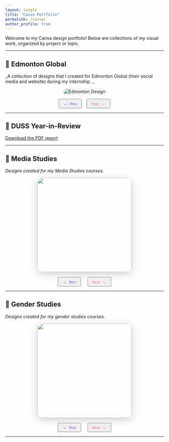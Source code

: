 ```yaml
---
layout: single
title: "Canva Portfolio"
permalink: /canva/
author_profile: true
---
```


Welcome to my Canva design portfolio! Below are collections of my visual work, organized by project or topic.

---

## 📁 Edmonton Global

_A collection of designs that I created for Edmonton Global (their social media and website) during my internship. _

<div style="text-align: center; margin: 1em 0;">
  <img id="edmonton-slide" src="" alt="Edmonton Design" style="max-height: 400px; width: auto; border: 1px solid #ddd; border-radius: 8px;">
</div>

<div style="display: flex; justify-content: center; align-items: center; gap: 1rem; margin: 1em 0;">
  <button onclick="edmontonCarouselPrev()" class="carousel-btn" aria-label="Previous" style="padding: 0.3em 1em; font-size: 0.9em;">
    <span style="font-size: 1.2em; display: inline-block; transform: rotate(-20deg); color: #7b2ff2;">&#8592;</span>
    <span style="font-family: 'Brush Script MT', cursive; font-size: 1em; color: #7b2ff2; margin-left: 0.2em;">Prev</span>
  </button>

  <button onclick="edmontonCarouselNext()" class="carousel-btn" aria-label="Next" style="padding: 0.3em 1em; font-size: 0.9em;">
    <span style="font-family: 'Brush Script MT', cursive; font-size: 1em; color: #f357a8; margin-right: 0.2em;">Next</span>
    <span style="font-size: 1.2em; display: inline-block; transform: rotate(20deg); color: #f357a8;">&#8594;</span>
  </button>
</div>

<script>
  const edmontonImages = [
    {% assign folder = "assets/Canva/Edmonton Global" %}
    {% for file in site.static_files %}
      {% if file.path contains folder %}
        {% if file.extname == ".png" or file.extname == ".jpg" or file.extname == ".jpeg" %}
          "{{ site.baseurl }}{{ file.path }}",
        {% endif %}
      {% endif %}
    {% endfor %}
  ];

  let edmontonIndex = 0;

  function showEdmontonSlide(index) {
    const img = document.getElementById('edmonton-slide');
    if (img && edmontonImages.length > 0) {
      img.src = edmontonImages[index];
    }
  }

  function edmontonCarouselPrev() {
    edmontonIndex = (edmontonIndex - 1 + edmontonImages.length) % edmontonImages.length;
    showEdmontonSlide(edmontonIndex);
  }

  function edmontonCarouselNext() {
    edmontonIndex = (edmontonIndex + 1) % edmontonImages.length;
    showEdmontonSlide(edmontonIndex);
  }

  // Initialize on page load
  document.addEventListener("DOMContentLoaded", () => {
    showEdmontonSlide(edmontonIndex);
  });
</script>

---

## 📄 DUSS Year-in-Review

<a href="{{ site.baseurl }}/assets/Canva/duss_year-in-review.pdf" target="_blank" rel="noopener">Download the PDF report</a>

---

## 📁 Media Studies

_Designs created for my Media Studies courses._

<div id="media-studies-carousel" style="max-width: 800px; margin: 0 auto; text-align: center;">
   <img id="media-carousel-image" src="{{ site.baseurl }}/assets/Canva/Media Studies/Collage_C LIT 352.png" width="300" style="border-radius: 18px; box-shadow: 0 6px 24px rgba(0,0,0,0.18); transition: box-shadow 0.3s, transform 0.3s;" />
   <div style="margin-top: 1rem; display: flex; justify-content: center; gap: 1.5em;">
      <button onclick="mediaCarouselPrev()" class="carousel-btn" aria-label="Previous" style="padding: 0.3em 1em; font-size: 0.9em;">
         <span style="font-size: 1.2em; display: inline-block; transform: rotate(-20deg); color: #7b2ff2;">&#8592;</span>
         <span style="font-family: 'Brush Script MT', cursive; font-size: 1em; color: #7b2ff2; margin-left: 0.2em;">Prev</span>
      </button>
      <button onclick="mediaCarouselNext()" class="carousel-btn" aria-label="Next" style="padding: 0.3em 1em; font-size: 0.9em;">
         <span style="font-family: 'Brush Script MT', cursive; font-size: 1em; color: #f357a8; margin-right: 0.2em;">Next</span>
         <span style="font-size: 1.2em; display: inline-block; transform: rotate(20deg); color: #f357a8;">&#8594;</span>
      </button>
   </div>
</div>
<script>
const mediaCarouselImages = [
    {% assign folder = "assets/Canva/Media Studies/Learn Ukrainian_MST 210" %}
    {% for file in site.static_files %}
      {% if file.path contains folder %}
        {% if file.extname == ".png" or file.extname == ".jpg" or file.extname == ".jpeg" %}
          "{{ site.baseurl }}{{ file.path }}",
        {% endif %}
      {% endif %}
    {% endfor %},
      {% assign folder = "assets/Canva/Media Studies/" %}
    {% for file in site.static_files %}
      {% if file.path contains folder %}
        {% if file.extname == ".png" or file.extname == ".jpg" or file.extname == ".jpeg" %}
          "{{ site.baseurl }}{{ file.path }}",
        {% endif %}
      {% endif %}
    {% endfor %}
   ];
   let mediaCarouselIndex = 0;
   function updateMediaCarousel() {
      document.getElementById('media-carousel-image').src = mediaCarouselImages[mediaCarouselIndex];
   }
   function mediaCarouselPrev() {
      mediaCarouselIndex = (mediaCarouselIndex - 1 + mediaCarouselImages.length) % mediaCarouselImages.length;
      updateMediaCarousel();
   }
   function mediaCarouselNext() {
      mediaCarouselIndex = (mediaCarouselIndex + 1) % mediaCarouselImages.length;
      updateMediaCarousel();
   }
</script>

---

## 📁 Gender Studies

_Designs created for my gender studies courses._

<div id="gender-studies-carousel" style="max-width: 800px; margin: 0 auto; text-align: center;">
   <img id="gender-carousel-image" src="{{ site.baseurl }}/assets/Canva/Gender Studies/1.png" width="300" style="border-radius: 18px; box-shadow: 0 6px 24px rgba(0,0,0,0.18); transition: box-shadow 0.3s, transform 0.3s;" />
   <div style="margin-top: 1rem; display: flex; justify-content: center; gap: 1.5em;">
      <button onclick="genderCarouselPrev()" class="carousel-btn" aria-label="Previous" style="padding: 0.3em 1em; font-size: 0.9em;">
         <span style="font-size: 1.2em; display: inline-block; transform: rotate(-20deg); color: #7b2ff2;">&#8592;</span>
         <span style="font-family: 'Brush Script MT', cursive; font-size: 1em; color: #7b2ff2; margin-left: 0.2em;">Prev</span>
      </button>
      <button onclick="genderCarouselNext()" class="carousel-btn" aria-label="Next" style="padding: 0.3em 1em; font-size: 0.9em;">
         <span style="font-family: 'Brush Script MT', cursive; font-size: 1em; color: #f357a8; margin-right: 0.2em;">Next</span>
         <span style="font-size: 1.2em; display: inline-block; transform: rotate(20deg); color: #f357a8;">&#8594;</span>
      </button>
   </div>
</div>
<script>
   // All images from Canva/Gender Studies
   const genderCarouselImages = [
    {% assign folder = "assets/Canva/Gender Studies" %}
    {% for file in site.static_files %}
      {% if file.path contains folder %}
        {% if file.extname == ".png" or file.extname == ".jpg" or file.extname == ".jpeg" %}
          "{{ site.baseurl }}{{ file.path }}",
        {% endif %}
      {% endif %}
    {% endfor %}
   ];
   let genderCarouselIndex = 0;
   function updateGenderCarousel() {
      document.getElementById('gender-carousel-image').src = genderCarouselImages[genderCarouselIndex];
   }
   function genderCarouselPrev() {
      genderCarouselIndex = (genderCarouselIndex - 1 + genderCarouselImages.length) % genderCarouselImages.length;
      updateGenderCarousel();
   }
   function genderCarouselNext() {
      genderCarouselIndex = (genderCarouselIndex + 1) % genderCarouselImages.length;
      updateGenderCarousel();
   }
</script>






---
